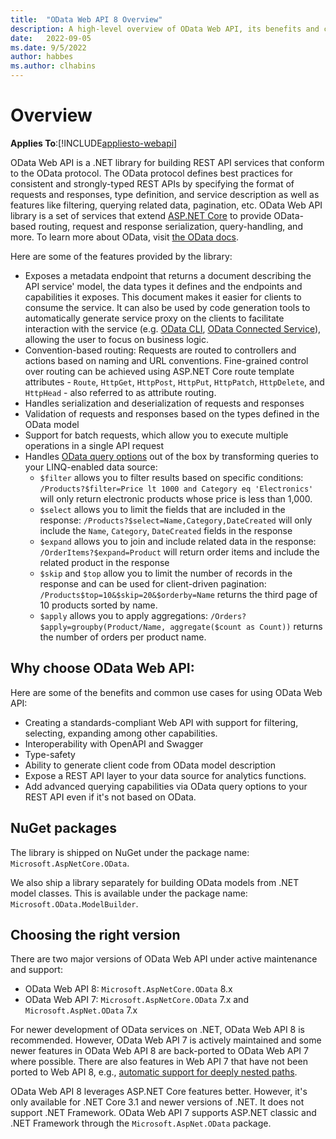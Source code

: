 ```yaml
---
title:  "OData Web API 8 Overview"
description: A high-level overview of OData Web API, its benefits and common use cases.
date:   2022-09-05
ms.date: 9/5/2022
author: habbes
ms.author: clhabins
---
```


# Overview
**Applies To**:[!INCLUDE[appliesto-webapi](../../includes/appliesto-webapi-v8.md)]

OData Web API is a .NET library for building REST API services that conform to the OData protocol. The OData protocol defines best practices for consistent and strongly-typed REST APIs by specifying the format of requests and responses, type definition, and service description as well as features like filtering, querying related data, pagination, etc. OData Web API library is a set of services that extend [ASP.NET Core](/aspnet/core/introduction-to-aspnet-core) to provide OData-based routing, request and response serialization, query-handling, and more. To learn more about OData, visit [the OData docs](/odata/overview).

Here are some of the features provided by the library:
- Exposes a metadata endpoint that returns a document describing the API service' model, the data types it defines and the endpoints and capabilities it exposes. This document makes it easier for clients to consume the service. It can also be used by code generation tools to automatically generate service proxy on the clients to facilitate interaction with the service (e.g. [OData CLI](/odata/odatacli/getting-started), [OData Connected Service](/odata/connectedservice/getting-started)), allowing the user to focus on business logic.
- Convention-based routing: Requests are routed to controllers and actions based on naming and URL conventions. Fine-grained control over routing can be achieved using ASP.NET Core route template attributes - `Route`, `HttpGet`, `HttpPost`, `HttpPut`, `HttpPatch`, `HttpDelete`, and `HttpHead` - also referred to as attribute routing.
- Handles serialization and deserialization of requests and responses
- Validation of requests and responses based on the types defined in the OData model
- Support for batch requests, which allow you to execute multiple operations in a single API request
- Handles [OData query options](/odata/concepts/queryoptions-overview) out of the box by transforming queries to your LINQ-enabled data source:
  - `$filter` allows you to filter results based on specific conditions: `/Products?$filter=Price lt 1000 and Category eq 'Electronics'` will only return electronic products whose price is less than 1,000.
  - `$select` allows you to limit the fields that are included in the response: `/Products?$select=Name,Category,DateCreated` will only include the `Name`, `Category`, `DateCreated` fields in the response
  - `$expand` allows you to join and include related data in the response: `/OrderItems?$expand=Product` will return order items and include the related product in the response
  - `$skip` and `$top` allow you to limit the number of records in the response and can be used for client-driven pagination: `/Products$top=10&$skip=20&$orderby=Name` returns the third page of 10 products sorted by name.
  - `$apply` allows you to apply aggregations: `/Orders?$apply=groupby(Product/Name, aggregate($count as Count))` returns the number of orders per product name.


## Why choose OData Web API:

Here are some of the benefits and common use cases for using OData Web API:

- Creating a standards-compliant Web API with support for filtering, selecting, expanding among other capabilities.
- Interoperability with OpenAPI and Swagger
- Type-safety
- Ability to generate client code from OData model description
- Expose a REST API layer to your data source for analytics functions.
- Add advanced querying capabilities via OData query options to your REST API even if it's not based on OData.

## NuGet packages

The library is shipped on NuGet under the package name: `Microsoft.AspNetCore.OData`.

We also ship a library separately for building OData models from .NET model classes. This is available under the package name: `Microsoft.OData.ModelBuilder`.

## Choosing the right version

There are two major versions of OData Web API under active maintenance and support:
- OData Web API 8: `Microsoft.AspNetCore.OData` 8.x
- OData Web API 7: `Microsoft.AspNetCore.OData` 7.x and `Microsoft.AspNet.OData` 7.x

For newer development of OData services on .NET, OData Web API 8 is recommended. However, OData Web API 7 is actively maintained and some newer features in OData Web API 8 are back-ported to OData Web API 7 where possible. There are also features in Web API 7 that have not been ported to Web API 8, e.g., [automatic support for deeply nested paths](/odata/webapi/automatic-nested-paths-with-enable-nested-paths).

OData Web API 8 leverages ASP.NET Core features better. However, it's only available for .NET Core 3.1 and newer versions of .NET. It does not support .NET Framework. OData Web API 7 supports ASP.NET classic and .NET Framework through the `Microsoft.AspNet.OData` package.